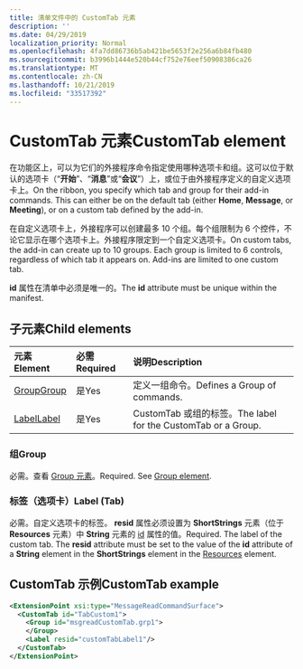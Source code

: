 ```yaml
---
title: 清单文件中的 CustomTab 元素
description: ''
ms.date: 04/29/2019
localization_priority: Normal
ms.openlocfilehash: 4fa7dd86736b5ab421be5653f2e256a6b84fb480
ms.sourcegitcommit: b3996b1444e520b44cf752e76eef50908386ca26
ms.translationtype: MT
ms.contentlocale: zh-CN
ms.lasthandoff: 10/21/2019
ms.locfileid: "33517392"
---
```

# <a name="customtab-element"></a><span data-ttu-id="1d93e-102">CustomTab 元素</span><span class="sxs-lookup"><span data-stu-id="1d93e-102">CustomTab element</span></span>

<span data-ttu-id="1d93e-p101">在功能区上，可以为它们的外接程序命令指定使用哪种选项卡和组。这可以位于默认的选项卡（“**开始**”、“**消息**”或“**会议**”）上，或位于由外接程序定义的自定义选项卡上。</span><span class="sxs-lookup"><span data-stu-id="1d93e-p101">On the ribbon, you specify which tab and group for their add-in commands. This can either be on the default tab (either  **Home**,  **Message**, or  **Meeting**), or on a custom tab defined by the add-in.</span></span>

<span data-ttu-id="1d93e-p102">在自定义选项卡上，外接程序可以创建最多 10 个组。每个组限制为 6 个控件，不论它显示在哪个选项卡上。外接程序限定到一个自定义选项卡。</span><span class="sxs-lookup"><span data-stu-id="1d93e-p102">On custom tabs, the add-in can create up to 10 groups. Each group is limited to 6 controls, regardless of which tab it appears on. Add-ins are limited to one custom tab.</span></span>

<span data-ttu-id="1d93e-108">**id** 属性在清单中必须是唯一的。</span><span class="sxs-lookup"><span data-stu-id="1d93e-108">The  **id** attribute must be unique within the manifest.</span></span>

## <a name="child-elements"></a><span data-ttu-id="1d93e-109">子元素</span><span class="sxs-lookup"><span data-stu-id="1d93e-109">Child elements</span></span>

|  <span data-ttu-id="1d93e-110">元素</span><span class="sxs-lookup"><span data-stu-id="1d93e-110">Element</span></span> |  <span data-ttu-id="1d93e-111">必需</span><span class="sxs-lookup"><span data-stu-id="1d93e-111">Required</span></span>  |  <span data-ttu-id="1d93e-112">说明</span><span class="sxs-lookup"><span data-stu-id="1d93e-112">Description</span></span>  |
|:-----|:-----|:-----|
|  [<span data-ttu-id="1d93e-113">Group</span><span class="sxs-lookup"><span data-stu-id="1d93e-113">Group</span></span>](group.md)      | <span data-ttu-id="1d93e-114">是</span><span class="sxs-lookup"><span data-stu-id="1d93e-114">Yes</span></span> |  <span data-ttu-id="1d93e-115">定义一组命令。</span><span class="sxs-lookup"><span data-stu-id="1d93e-115">Defines a Group of commands.</span></span>  |
|  [<span data-ttu-id="1d93e-116">Label</span><span class="sxs-lookup"><span data-stu-id="1d93e-116">Label</span></span>](#label-tab)      | <span data-ttu-id="1d93e-117">是</span><span class="sxs-lookup"><span data-stu-id="1d93e-117">Yes</span></span> |  <span data-ttu-id="1d93e-118">CustomTab 或组的标签。</span><span class="sxs-lookup"><span data-stu-id="1d93e-118">The label for the CustomTab or a Group.</span></span>  |

### <a name="group"></a><span data-ttu-id="1d93e-119">组</span><span class="sxs-lookup"><span data-stu-id="1d93e-119">Group</span></span>

<span data-ttu-id="1d93e-p103">必需。查看 [Group 元素](group.md)。</span><span class="sxs-lookup"><span data-stu-id="1d93e-p103">Required. See [Group element](group.md).</span></span>

### <a name="label-tab"></a><span data-ttu-id="1d93e-122">标签（选项卡）</span><span class="sxs-lookup"><span data-stu-id="1d93e-122">Label (Tab)</span></span>

<span data-ttu-id="1d93e-p104">必需。自定义选项卡的标签。 **resid** 属性必须设置为 **ShortStrings** 元素（位于 **Resources** 元素）中 **String** 元素的 [id](resources.md) 属性的值。</span><span class="sxs-lookup"><span data-stu-id="1d93e-p104">Required. The label of the custom tab. The  **resid** attribute must be set to the value of the **id** attribute of a **String** element in the **ShortStrings** element in the [Resources](resources.md) element.</span></span>


## <a name="customtab-example"></a><span data-ttu-id="1d93e-125">CustomTab 示例</span><span class="sxs-lookup"><span data-stu-id="1d93e-125">CustomTab example</span></span>

```xml
<ExtensionPoint xsi:type="MessageReadCommandSurface">
  <CustomTab id="TabCustom1">
    <Group id="msgreadCustomTab.grp1">
    </Group>
    <Label resid="customTabLabel1"/>
  </CustomTab>
</ExtensionPoint>
```
